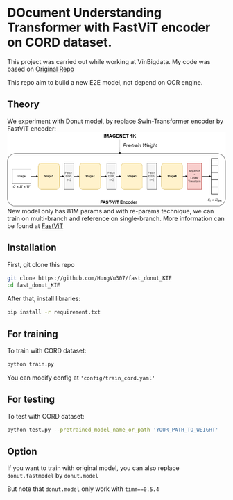 # DOcument Understanding Transformer with FastViT encoder on CORD dataset.
This project was carried out while working at VinBigdata.
My code was based on [Original Repo](https://github.com/clovaai/donut/tree/master)

This repo aim to build a new E2E model, not depend on OCR engine. 
## Theory
We experiment with Donut model, by replace Swin-Transformer encoder by FastViT encoder:
![plot](image/1.png)
New model only has 81M params and with re-params technique, we can train on multi-branch and reference on single-branch. More information can be found at [FastViT](https://arxiv.org/abs/2303.14189)
## Installation
First, git clone this repo
``` bash
git clone https://github.com/HungVu307/fast_donut_KIE
cd fast_donut_KIE
```
After that, install libraries:
```bash
pip install -r requirement.txt
```
## For training
To train with CORD dataset:
```bash
python train.py
```
You can modify config at ```'config/train_cord.yaml'```

## For testing
To test with CORD dataset:
```bash
python test.py --pretrained_model_name_or_path 'YOUR_PATH_TO_WEIGHT'
```
## Option
If you want to train with original model, you can also replace ```donut.fastmodel``` by ```donut.model```

But note that ```donut.model``` only work with ```timm==0.5.4```
